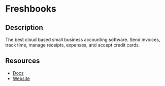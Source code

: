 # Freshbooks

## Description

The best cloud based small business accounting software. Send invoices, track time, manage receipts, expenses, and accept credit cards.

## Resources

- [Docs](https://www.freshbooks.com/api/start)
- [Website](freshbooks.com)
